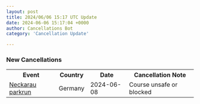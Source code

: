 ```yaml
---
layout: post
title: 2024/06/06 15:17 UTC Update
date: 2024-06-06 15:17:04 +0000
author: Cancellations Bot
category: 'Cancellation Update'

---
```


<h3>New Cancellations</h3>
<div class='hscrollable'>
<table style='width: 100%'>
    <tr>
        <th>Event</th>
        <th>Country</th>
        <th>Date</th>
        <th>Cancellation Note</th>
    </tr>
    <tr>
        <td><a href="https://www.parkrun.com.de/neckarau">Neckarau parkrun</a></td>
        <td>Germany</td>
        <td>2024-06-08</td>
        <td>Course unsafe or blocked</td>
    </tr>
</table>
</div>
